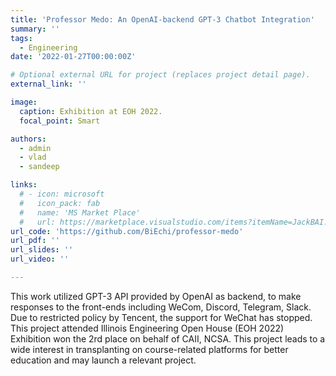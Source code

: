 ```yaml
---
title: 'Professor Medo: An OpenAI-backend GPT-3 Chatbot Integration'
summary: ''
tags:
  - Engineering
date: '2022-01-27T00:00:00Z'

# Optional external URL for project (replaces project detail page).
external_link: ''

image:
  caption: Exhibition at EOH 2022.
  focal_point: Smart

authors:
  - admin
  - vlad
  - sandeep

links:
  # - icon: microsoft
  #   icon_pack: fab
  #   name: 'MS Market Place'
  #   url: https://marketplace.visualstudio.com/items?itemName=JackBAI.at-t-i386-ia32-uiuc-ece391-highlighting
url_code: 'https://github.com/BiEchi/professor-medo'
url_pdf: ''
url_slides: ''
url_video: ''

---
```


This work utilized GPT-3 API provided by OpenAI as backend, to make responses to the front-ends including WeCom, Discord, Telegram, Slack. Due to restricted policy by Tencent, the support for WeChat has stopped. This project attended Illinois Engineering Open House (EOH 2022) Exhibition won the 2rd place on behalf of CAII, NCSA. This project leads to a wide interest in transplanting on course-related platforms for better education and may launch a relevant project.

